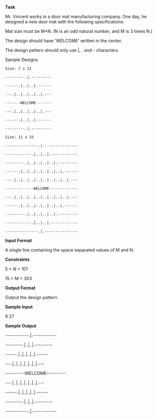 **Task**

Mr. Vincent works in a door mat manufacturing company. One day, he designed a new door mat with the following specifications:

Mat size must be M*N. (N is an odd natural number, and M is 3 times N.)

The design should have 'WELCOME' written in the center.

The design pattern should only use |, . and - characters.

Sample Designs

    Size: 7 x 21 

    ---------.|.---------

    ------.|..|..|.------

    ---.|..|..|..|..|.---

    -------WELCOME-------

    ---.|..|..|..|..|.---

    ------.|..|..|.------

    ---------.|.---------
    
    Size: 11 x 33

    ---------------.|.---------------

    ------------.|..|..|.------------

    ---------.|..|..|..|..|.---------

    ------.|..|..|..|..|..|..|.------

    ---.|..|..|..|..|..|..|..|..|.---

    -------------WELCOME-------------

    ---.|..|..|..|..|..|..|..|..|.---

    ------.|..|..|..|..|..|..|.------

    ---------.|..|..|..|..|.---------

    ------------.|..|..|.------------

    ---------------.|.---------------

**Input Format**

A single line containing the space separated values of M and N.

**Constraints**

5 < N < 101

15 < M < 303

**Output Format**

Output the design pattern.

**Sample Input**

9 27

**Sample Output**

------------.|.------------

---------.|..|..|.---------

------.|..|..|..|..|.------

---.|..|..|..|..|..|..|.---

----------WELCOME----------

---.|..|..|..|..|..|..|.---

------.|..|..|..|..|.------

---------.|..|..|.---------

------------.|.------------